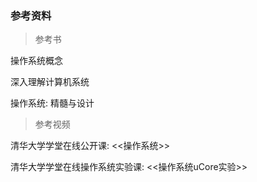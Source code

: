 ### 参考资料

> 参考书

操作系统概念

深入理解计算机系统

操作系统: 精髓与设计

> 参考视频

清华大学学堂在线公开课: &lt;&lt;操作系统&gt;&gt;

清华大学学堂在线操作系统实验课: &lt;&lt;操作系统uCore实验&gt;&gt;



